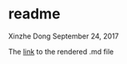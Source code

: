 readme
================
Xinzhe Dong
September 24, 2017

The [link](https://github.com/hannahdxz/STAT545-hw-Dong-Xinzhe/blob/master/hw%2002/hw-02_Rmarkdown.md) to the rendered .md file

